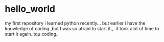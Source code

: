 # hello_world
my first repository
i learned python recently... but earlier i have the knowledge of coding ,but I was so afraid to start it,,..it took alot of time to start it again..tqu coding..
